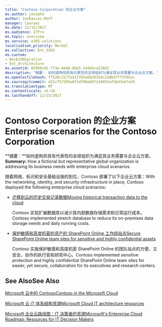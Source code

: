 ```yaml
---
title: "Contoso Corporation 的企业方案"
ms.author: josephd
author: JoeDavies-MSFT
manager: laurawi
ms.date: 12/15/2017
ms.audience: ITPro
ms.topic: overview
ms.service: o365-solutions
localization_priority: Normal
ms.collection: Ent_O365
ms.custom:
- DecEntMigration
- Ent_Architecture
ms.assetid: 8f004c92-773e-4eb0-8bb5-24494ca538d3
description: "摘要： 如何虚构但具有代表性的全球组织为满足其业务需要与企业云方案。"
ms.openlocfilehash: ff520c317fe4137b5e683935dc238bd7ff3f05ac
ms.sourcegitcommit: d31cf57295e8f3d798ab971d405baf3bd3eb7a45
ms.translationtype: MT
ms.contentlocale: zh-CN
ms.lasthandoff: 12/15/2017
---
```

# <a name="enterprise-scenarios-for-the-contoso-corporation"></a><span data-ttu-id="235f0-103">Contoso Corporation 的企业方案</span><span class="sxs-lookup"><span data-stu-id="235f0-103">Enterprise scenarios for the Contoso Corporation</span></span>

 <span data-ttu-id="235f0-104">**摘要：**如何虚构但具有代表性的全球组织为满足其业务需要与企业云方案。</span><span class="sxs-lookup"><span data-stu-id="235f0-104">**Summary:** How a fictional but representative global organization is addressing its business needs with enterprise cloud scenarios.</span></span>
  
<span data-ttu-id="235f0-105">随着网络、标识和安全基础设施的到位，Contoso 部署了以下企业云方案：</span><span class="sxs-lookup"><span data-stu-id="235f0-105">With the networking, identity, and security infrastructure in place, Contoso deployed the following enterprise cloud scenarios:</span></span>
  
- [<span data-ttu-id="235f0-106">迁移到云的历史交易记录数据</span><span class="sxs-lookup"><span data-stu-id="235f0-106">Moving historical transaction data to the cloud</span></span>](moving-historical-transaction-data-to-the-cloud.md)
    
    <span data-ttu-id="235f0-107">Contoso 实现扩展数据库以减少其内部数据存储需求和日常运行成本。</span><span class="sxs-lookup"><span data-stu-id="235f0-107">Contoso implemented stretch database to reduce its on-premises data storage needs and daily running costs.</span></span>
    
- [<span data-ttu-id="235f0-108">保护敏感和高度机密的资产的 SharePoint Online 工作组站点</span><span class="sxs-lookup"><span data-stu-id="235f0-108">Secure SharePoint Online team sites for sensitive and highly confidential assets</span></span>](secure-sharepoint-online-team-sites-for-sensitive-and-highly-confidential-assets.md)
    
    <span data-ttu-id="235f0-109">Contoso 实施保护敏感和高度机密 SharePoint Online 的团队站点的方便，又安全，协作的执行官和研究中心。</span><span class="sxs-lookup"><span data-stu-id="235f0-109">Contoso implemented sensitive protection and highly confidential SharePoint Online team sites for easier, yet secure, collaboration for its executives and research centers.</span></span>
    
## <a name="see-also"></a><span data-ttu-id="235f0-110">See Also</span><span class="sxs-lookup"><span data-stu-id="235f0-110">See Also</span></span>

[<span data-ttu-id="235f0-111">Microsoft 云中的 Contoso</span><span class="sxs-lookup"><span data-stu-id="235f0-111">Contoso in the Microsoft Cloud</span></span>](contoso-in-the-microsoft-cloud.md)
  
[<span data-ttu-id="235f0-112">Microsoft 云 IT 体系结构资源</span><span class="sxs-lookup"><span data-stu-id="235f0-112">Microsoft Cloud IT architecture resources</span></span>](microsoft-cloud-it-architecture-resources.md)

[<span data-ttu-id="235f0-113">Microsoft 企业云路线图：IT 决策者的资源</span><span class="sxs-lookup"><span data-stu-id="235f0-113">Microsoft's Enterprise Cloud Roadmap: Resources for IT Decision Makers</span></span>](https://sway.com/FJ2xsyWtkJc2taRD)



